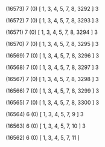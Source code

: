 (16573) 7 (0) [ 1, 3, 4, 5, 7, 8, 3292 ] 3 


(16572) 7 (0) [ 1, 3, 4, 5, 7, 8, 3293 ] 3 


(16571) 7 (0) [ 1, 3, 4, 5, 7, 8, 3294 ] 3 


(16570) 7 (0) [ 1, 3, 4, 5, 7, 8, 3295 ] 3 


(16569) 7 (0) [ 1, 3, 4, 5, 7, 8, 3296 ] 3 


(16568) 7 (0) [ 1, 3, 4, 5, 7, 8, 3297 ] 3 


(16567) 7 (0) [ 1, 3, 4, 5, 7, 8, 3298 ] 3 


(16566) 7 (0) [ 1, 3, 4, 5, 7, 8, 3299 ] 3 


(16565) 7 (0) [ 1, 3, 4, 5, 7, 8, 3300 ] 3 


(16564) 6 (0) [ 1, 3, 4, 5, 7, 9 ] 3 


(16563) 6 (0) [ 1, 3, 4, 5, 7, 10 ] 3 


(16562) 6 (0) [ 1, 3, 4, 5, 7, 11 ]  

